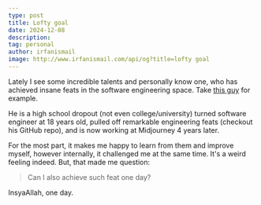 ```yaml
---
type: post
title: Lofty goal
date: 2024-12-08
description:
tag: personal
author: irfanismail
image: http://www.irfanismail.com/api/og?title=lofty goal
---
```


Lately I see some incredible talents and personally know one, who has achieved insane feats in the software engineering space. Take [this guy](https://github.com/gabrielpetersson) for example.

He is a high school dropout (not even college/university) turned software engineer at 18 years old, pulled off remarkable engineering feats (checkout his GitHub repo), and is now working at Midjourney 4 years later.

For the most part, it makes me happy to learn from them and improve myself, however internally, it challenged me at the same time. It's a weird feeling indeed. But, that made me question:

> Can I also achieve such feat one day?

InsyaAllah, one day.

